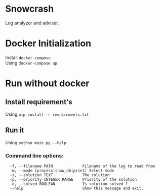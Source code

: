 # Snowcrash
Log analyzer and adviser.

# Docker Initialization
Install `docker-compose`<br>
Using `docker-compose up`

# Run without docker
## Install requirement's
 Using `pip install -r requirements.txt`
## Run it
 Using `python main.py --help` 
### Command line options:
`  -f, --filename PATH             Filename of the log to read from` <br>
`  -m, --mode [process|show_db|print] Select mode` <br>
`  -s, --solution TEXT             The solution`<br>
`  -p, --priority INTEGER RANGE    Priority of the solution`<br>
`  -o, --solved BOOLEAN            Is solution solved ?`<br>
`  --help                          Show this message and exit.`<br>
